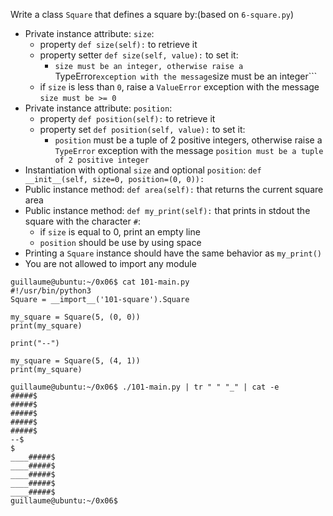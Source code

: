 Write a class ```Square``` that defines a square by:(based on ```6-square.py```)
- Private instance attribute: ```size```:
	- property ```def size(self):``` to retrieve it
	- property setter ```def size(self, value):``` to set it:
		- ```size must be an integer, otherwise raise a ```TypeError``` exception with the message ```size must be an integer```
	- if ```size``` is less than ```0```, raise a ```ValueError``` exception with the message ```size must be >= 0```
- Private instance attribute: ```position```:
	- property ```def position(self):``` to retrieve it
	- property set ```def position(self, value):``` to set it:
		- ```position``` must be a tuple of 2 positive integers, otherwise raise a ```TypeError``` exception with the message ```position must be a tuple of 2 positive integer```
- Instantiation with optional ```size``` and optional ```position```: ```def __init__(self, size=0, position=(0, 0)):```
- Public instance method: ```def area(self):``` that returns the current square area
- Public instance method: ```def my_print(self):``` that prints in stdout the square with the character ```#```:
	- if ```size``` is equal to 0, print an empty line
	- ```position``` should be use by using space
- Printing a ```Square``` instance should have the same behavior as ```my_print()```
- You are not allowed to import any module
```
guillaume@ubuntu:~/0x06$ cat 101-main.py
#!/usr/bin/python3
Square = __import__('101-square').Square

my_square = Square(5, (0, 0))
print(my_square)

print("--")

my_square = Square(5, (4, 1))
print(my_square)

guillaume@ubuntu:~/0x06$ ./101-main.py | tr " " "_" | cat -e
#####$
#####$
#####$
#####$
#####$
--$
$
____#####$
____#####$
____#####$
____#####$
____#####$
guillaume@ubuntu:~/0x06$
```
